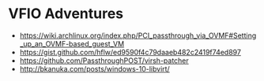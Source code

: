 # VFIO Adventures



- https://wiki.archlinux.org/index.php/PCI_passthrough_via_OVMF#Setting_up_an_OVMF-based_guest_VM
- https://gist.github.com/hflw/ed9590f4c79daaeb482c2419f74ed897
- https://github.com/PassthroughPOST/virsh-patcher
- http://bkanuka.com/posts/windows-10-libvirt/


